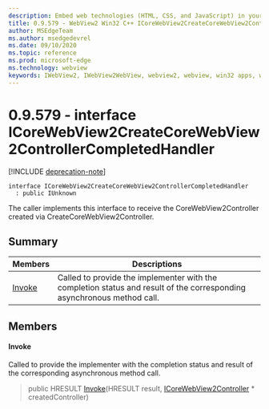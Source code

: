 ```yaml
---
description: Embed web technologies (HTML, CSS, and JavaScript) in your native applications with the Microsoft Edge WebView2 control
title: 0.9.579 - WebView2 Win32 C++ ICoreWebView2CreateCoreWebView2ControllerCompletedHandler
author: MSEdgeTeam
ms.author: msedgedevrel
ms.date: 09/10/2020
ms.topic: reference
ms.prod: microsoft-edge
ms.technology: webview
keywords: IWebView2, IWebView2WebView, webview2, webview, win32 apps, win32, edge, ICoreWebView2, ICoreWebView2Controller, browser control, edge html, ICoreWebView2CreateCoreWebView2ControllerCompletedHandler
---
```


# 0.9.579 - interface ICoreWebView2CreateCoreWebView2ControllerCompletedHandler 

[!INCLUDE [deprecation-note](../../includes/deprecation-note.md)]

```
interface ICoreWebView2CreateCoreWebView2ControllerCompletedHandler
  : public IUnknown
```

The caller implements this interface to receive the CoreWebView2Controller created via CreateCoreWebView2Controller.

## Summary

 Members                        | Descriptions
--------------------------------|---------------------------------------------
[Invoke](#invoke) | Called to provide the implementer with the completion status and result of the corresponding asynchronous method call.

## Members

#### Invoke 

Called to provide the implementer with the completion status and result of the corresponding asynchronous method call.

> public HRESULT [Invoke](#invoke)(HRESULT result, [ICoreWebView2Controller](icorewebview2controller.md) * createdController)

